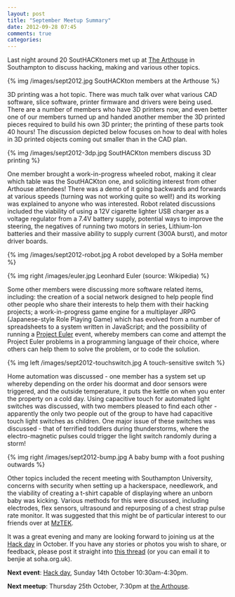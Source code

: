 ```yaml
---
layout: post
title: "September Meetup Summary"
date: 2012-09-28 07:45
comments: true
categories: 
---
```


Last night around 20 SoutHACKtoners met up at [The Arthouse][arthouse]
in Southampton to discuss hacking, making and various other topics.

{% img /images/sept2012.jpg SoutHACKton members at the Arthouse %}

<!-- more -->

3D printing was a hot topic. There was much talk over what various CAD
software, slice software, printer firmware and drivers were being used.
There are a number of members who have 3D printers now, and even better
one of our members turned up and handed another member the 3D printed
pieces required to build his own 3D printer; the printing of these parts
took 40 hours! The discussion depicted below focuses on how to deal with
holes in 3D printed objects coming out smaller than in the CAD plan.

{% img /images/sept2012-3dp.jpg SoutHACKton members discuss 3D printing %}

One member brought a work-in-progress wheeled robot, making it clear
which table was the SoutHACKton one, and soliciting interest from other
Arthouse attendees! There was a demo of it going backwards and forwards
at various speeds (turning was not working quite so well!) and its
working was explained to anyone who was interested. Robot related
discussions included the viability of using a 12V cigarette lighter USB
charger as a voltage regulator from a 7.4V battery supply, potential
ways to improve the steering, the negatives of running two motors in
series, Lithium-Ion batteries and their massive ability to supply
current (300A burst), and motor driver boards.

{% img /images/sept2012-robot.jpg A robot developed by a SoHa member %}

{% img right /images/euler.jpg Leonhard Euler (source: Wikipedia) %}

Some other members were discussing more software related items,
including: the creation of a social network designed to help people find
other people who share their interests to help them with their hacking
projects; a work-in-progress game engine for a multiplayer JRPG
(Japanese-style Role Playing Game) which has evolved from a number of
spreadsheets to a system written in JavaScript; and the possibility of
running a [Project Euler][] event, whereby members can come and attempt
the Project Euler problems in a programming language of their choice,
where others can help them to solve the problem, or to code the
solution.

{% img left /images/sept2012-touchswitch.jpg A touch-sensitive switch %}

Home automation was discussed - one member has a system set up whereby
depending on the order his doormat and door sensors were triggered, and
the outside temperature, it puts the kettle on when you enter the
property on a cold day. Using capacitive touch for automated light
switches was discussed, with two members pleased to find each other -
apparently the only two people out of the group to have had capacitive
touch light switches as children. One major issue of these switches was
discussed - that of terrified toddlers during thunderstorms, where the
electro-magnetic pulses could trigger the light switch randomly during a
storm!

{% img right /images/sept2012-bump.jpg A baby bump with a foot pushing outwards %}

Other topics included the recent meeting with Southampton University,
concerns with security when setting up a hackerspace, needlework, and
the viability of creating a t-shirt capable of displaying where an
unborn baby was kicking. Various methods for this were discussed,
including electrodes, flex sensors, ultrasound and repurposing of a
chest strap pulse rate monitor. It was suggested that this might be of
particular interest to our friends over at [MzTEK][].

It was a great evening and many are looking forward to joining us at the
[Hack day][] in October. If you have any stories or photos you wish to
share, or feedback, please post it straight into [this thread][thread]
(or you can email it to benjie at soha.org.uk).

**Next event**: [Hack day][], Sunday 14th October 10:30am-4:30pm.

**Next meetup**: Thursday 25th October, 7:30pm at [the Arthouse][arthouse].

[arthouse]: http://www.thearthousesouthampton.co.uk/
[Project Euler]: http://projecteuler.net/
[Hack day]: http://southackton.org.uk/2012/09/19/hack-day/
[thread]: https://groups.google.com/forum/?fromgroups=#!topic/southackton/ipue2xL3zXw
[MzTEK]: http://www.mztek.org/
